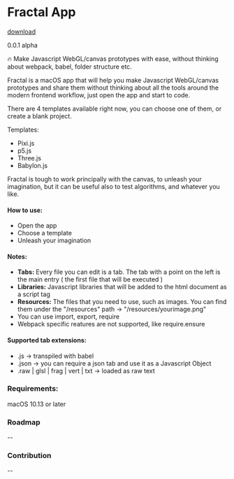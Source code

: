 #  Fractal App

[download](https://github.com/FractalApp/fractal/raw/master/build/Fractal-v0.0.1-b2.zip)

0.0.1 alpha

🔥 Make Javascript WebGL/canvas prototypes with ease, without thinking about webpack, babel, folder structure etc.

Fractal is a macOS app that will help you make Javascript WebGL/canvas prototypes and share them without thinking about all the tools around the modern frontend workflow, just open the app and start to code.

There are 4 templates available right now, you can choose one of them, or create a blank project.

Templates:
- Pixi.js
- p5.js
- Three.js
- Babylon.js

Fractal is tough to work principally with the canvas, to unleash your imagination, but it can be useful also to test algorithms, and whatever you like.

#### How to use:
- Open the app
- Choose a template
- Unleash your imagination

#### Notes:
- **Tabs:** Every file you can edit is a tab. The tab with a point on the left is the main entry ( the first file that will be executed )
- **Libraries:** Javascript libraries that will be added to the html document as a script tag
- **Resources:** The files that you need to use, such as images. You can find them under the "/resources" path -> "/resources/yourimage.png"
- You can use import, export, require
- Webpack specific reatures are not supported, like require.ensure

#### Supported tab extensions:
- .js -> transpiled with babel
- .json -> you can require a json tab and use it as a Javascript Object
- .raw | glsl | frag | vert | txt -> loaded as raw text

### Requirements:
macOS 10.13 or later

### Roadmap
--

### Contribution
--
